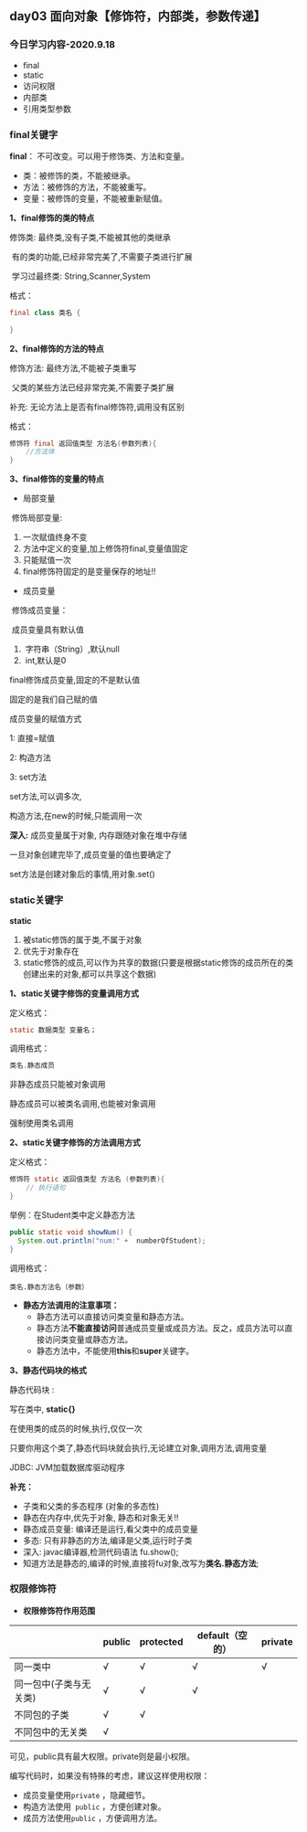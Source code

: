 ## day03 面向对象【修饰符，内部类，参数传递】

### 今日学习内容-2020.9.18

- final
- static
- 访问权限
- 内部类
- 引用类型参数

### final关键字
**final**：  不可改变。可以用于修饰类、方法和变量。

- 类：被修饰的类，不能被继承。
- 方法：被修饰的方法，不能被重写。
- 变量：被修饰的变量，不能被重新赋值。

**1、final修饰的类的特点**

 修饰类: 最终类,没有子类,不能被其他的类继承

​               有的类的功能,已经非常完美了,不需要子类进行扩展

​               学习过最终类: String,Scanner,System

格式：

```java
final class 类名 {
  
}
```

**2、final修饰的方法的特点**

 修饰方法: 最终方法,不能被子类重写

​                  父类的某些方法已经非常完美,不需要子类扩展

 补充: 无论方法上是否有final修饰符,调用没有区别

格式：

```java
修饰符 final 返回值类型 方法名(参数列表){
    //方法体
}
```

**3、final修饰的变量的特点**

- 局部变量

​      修饰局部变量: 

1. 一次赋值终身不变
2.   方法中定义的变量,加上修饰符final,变量值固定
3.   只能赋值一次
4. final修饰符固定的是变量保存的地址!!

- 成员变量

​     修饰成员变量：

​     成员变量具有默认值

1. ​    字符串（String）,默认null
2. ​    int,默认是0

final修饰成员变量,固定的不是默认值

固定的是我们自己赋的值

成员变量的赋值方式

1: 直接=赋值

2: 构造方法

3: set方法

set方法,可以调多次,

构造方法,在new的时候,只能调用一次

**深入:**  成员变量属于对象, 内存跟随对象在堆中存储

  一旦对象创建完毕了,成员变量的值也要确定了

   set方法是创建对象后的事情,用对象.set()

### static关键字

**static**

1. 被static修饰的属于类,不属于对象
2. 优先于对象存在
3. static修饰的成员,可以作为共享的数据(只要是根据static修饰的成员所在的类创建出来的对象,都可以共享这个数据)

**1、static关键字修饰的变量调用方式**

定义格式：

```java
static 数据类型 变量名； 
```

调用格式：

```java
类名.静态成员
```

非静态成员只能被对象调用

静态成员可以被类名调用,也能被对象调用

强制使用类名调用

**2、static关键字修饰的方法调用方式**

定义格式：

```java
修饰符 static 返回值类型 方法名 (参数列表){ 
	// 执行语句 
}
```

举例：在Student类中定义静态方法

```java
public static void showNum() {
  System.out.println("num:" +  numberOfStudent);
}
```

调用格式：

```
类名.静态方法名（参数）
```

- **静态方法调用的注意事项：**
  - 静态方法可以直接访问类变量和静态方法。
  - 静态方法**不能直接访问**普通成员变量或成员方法。反之，成员方法可以直接访问类变量或静态方法。
  - 静态方法中，不能使用**this**和**super**关键字。

**3、静态代码块的格式**

 静态代码块 :

写在类中, **static{}**

在使用类的成员的时候,执行,仅仅一次

只要你用这个类了,静态代码块就会执行,无论建立对象,调用方法,调用变量

JDBC:  JVM加载数据库驱动程序

**补充：**

- 子类和父类的多态程序 (对象的多态性)
- 静态在内存中,优先于对象, 静态和对象无关!!
- 静态成员变量: 编译还是运行,看父类中的成员变量
- 多态: 只有非静态的方法,编译是父类,运行时子类
- 深入: javac编译器,检测代码语法  fu.show();
- 知道方法是静态的,编译的时候,直接将fu对象,改写为**类名.静态方法**;
  

### 权限修饰符

- **权限修饰符作用范围**

|              | public | protected | default（空的） | private |
| ------------ | ------ | --------- | ----------- | ------- |
| 同一类中         | √      | √         | √           | √       |
| 同一包中(子类与无关类) | √      | √         | √           |         |
| 不同包的子类       | √      | √         |             |         |
| 不同包中的无关类     | √      |           |             |         |

可见，public具有最大权限。private则是最小权限。

编写代码时，如果没有特殊的考虑，建议这样使用权限：

- 成员变量使用`private` ，隐藏细节。
- 构造方法使用` public` ，方便创建对象。
- 成员方法使用`public` ，方便调用方法。